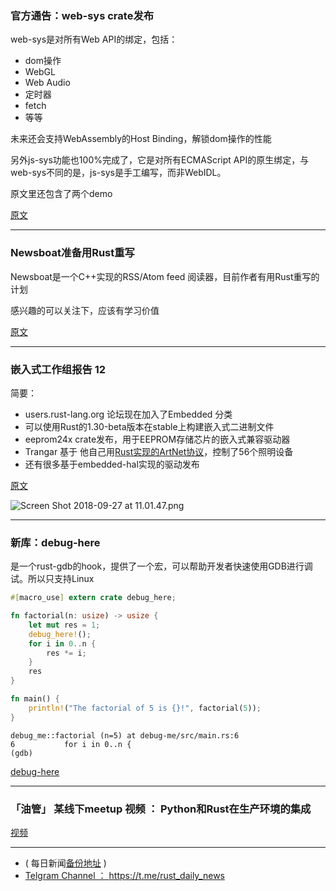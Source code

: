 ### 官方通告：web-sys crate发布

web-sys是对所有Web API的绑定，包括：

- dom操作
- WebGL
- Web Audio
- 定时器
- fetch
- 等等

未来还会支持WebAssembly的Host Binding，解锁dom操作的性能

另外js-sys功能也100%完成了，它是对所有ECMAScript API的原生绑定，与web-sys不同的是，js-sys是手工编写，而非WebIDL。

原文里还包含了两个demo

[原文](https://rustwasm.github.io/2018/09/26/announcing-web-sys.html)

---

### Newsboat准备用Rust重写

Newsboat是一个C++实现的RSS/Atom feed 阅读器，目前作者有用Rust重写的计划

感兴趣的可以关注下，应该有学习价值

[原文](https://github.com/newsboat/newsboat/issues/286)

---

### 嵌入式工作组报告 12

简要：

-   users.rust-lang.org  论坛现在加入了Embedded 分类
-  可以使用Rust的1.30-beta版本在stable上构建嵌入式二进制文件
-  eeprom24x crate发布，用于EEPROM存储芯片的嵌入式兼容驱动器
-  Trangar 基于 他自己用[Rust实现的ArtNet协议](https://github.com/Trangar/artnet_protocol)，控制了56个照明设备
-  还有很多基于embedded-hal实现的驱动发布

[原文](https://rust-embedded.github.io/blog/2018-09-25-newsletter-12/)

![Screen Shot 2018-09-27 at 11.01.47.png](https://cdn.steemitimages.com/DQmQrAcU2ZSkfRWsD7423WMcv1v8aPEBWcG7DGvC9ecjbcR/Screen%20Shot%202018-09-27%20at%2011.01.47.png)

---

### 新库：debug-here

是一个rust-gdb的hook，提供了一个宏，可以帮助开发者快速使用GDB进行调试。所以只支持Linux

```rust
#[macro_use] extern crate debug_here;

fn factorial(n: usize) -> usize {
    let mut res = 1;
    debug_here!();
    for i in 0..n {
        res *= i;
    }
    res
}

fn main() {
    println!("The factorial of 5 is {}!", factorial(5));
}

```

```
debug_me::factorial (n=5) at debug-me/src/main.rs:6
6           for i in 0..n {
(gdb)

```

[debug-here](https://github.com/ethanpailes/debug-here)

---

### 「油管」 某线下meetup 视频 ： Python和Rust在生产环境的集成

[视频](https://www.youtube.com/watch?v=IJBmqPzE6qY)


---

- ( 每日新闻[备份地址](https://github.com/RustStudy/rust_daily_news) )
- [Telgram Channel ： https://t.me/rust_daily_news ](https://t.me/rust_daily_news )
